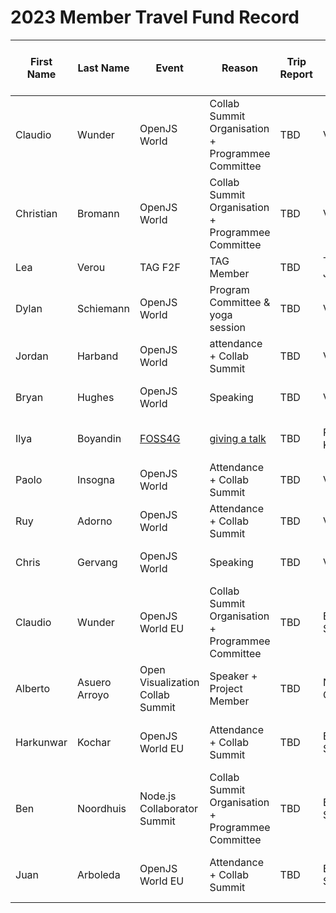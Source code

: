 # 2023 Member Travel Fund Record

| First Name | Last Name | Event | Reason | Trip Report | Location | Travel Dates | Amount Requested | Pull Request date | Pull Request link | Date Expense report sent | Amount of Expense Report | Date Sent to Finance | Date approved through Bill.com | Bill.com Amount approved for reimbursement |
|---|---|---|---|---|---|---|---|---|---|---|---|---|---|---|
| Claudio | Wunder | OpenJS World | Collab Summit Organisation + Programmee Committee | TBD | Vancouver | 8th May - 16th May | 700 EUR | March 1st | https://github.com/openjs-foundation/cross-project-council/pull/1018 | TBD | TBD | TBD | TBD | TBD |
| Christian | Bromann | OpenJS World | Collab Summit Organisation + Programmee Committee | TBD | Vancouver | 5th May - 13th May | 800 EUR | March 24th | https://github.com/openjs-foundation/cross-project-council/pull/1035 | TBD | TBD | TBD | TBD | TBD |
| Lea | Verou | TAG F2F | TAG Member | TBD | Tokyo, Japan | April 17-21 | $3500 | March 27th | TBD | TBD | TBD | TBD | TBD | TBD |
| Dylan | Schiemann | OpenJS World | Program Committee & yoga session | TBD | Vancouver | 8th May - 13th May | 2376 USD | March 30th | https://github.com/openjs-foundation/community-fund/pull/18 | TBD | TBD | TBD | TBD | TBD |
| Jordan | Harband | OpenJS World | attendance + Collab Summit | TBD | Vancouver | 8th May - 16th May | 1445 CAD (hotel) + $387.10 USD (flight) + ~$100 USD (transportation) | March 6th | https://github.com/openjs-foundation/cross-project-council/pull/1019 | TBD | TBD | TBD | TBD | TBD |
| Bryan | Hughes | OpenJS World | Speaking | TBD | Vancouver | 9th May - 13th May | 1,539.81 CAD (hotel) + $364.31 USD (flight) | March 7th | https://github.com/openjs-foundation/community-fund/pull/22 | TBD | TBD | TBD | TBD | TBD |
| Ilya | Boyandin | [FOSS4G](https://2023.foss4g.org/) | [giving a talk](https://talks.osgeo.org/foss4g-2023/talk/review/CPDDPVUGSXUSTQ3JKS3H3ZWWUEQBSNSK) | TBD | Prizren, Kosovo | 28-30 June | EUR 490 registration fee + EUR ~400 flight + EUR ~300 hotel | April 4th | | TBD | TBD | TBD | TBD | TBD |
| Paolo | Insogna| OpenJS World | Attendance + Collab Summit | TBD | Vancouver | May 8th - May 12th | 1190.23 EUR (Hotel) | Apr 13th, 2023 | TBD | TBD | TBD | TBD | TBD | TBD |
| Ruy | Adorno| OpenJS World | Attendance + Collab Summit | TBD | Vancouver | May 8th - May 13th | 1282 USD (hotel) + 528 USD (flight) | Apr 25th, 2023 | https://github.com/openjs-foundation/community-fund/pull/25 | TBD | TBD | TBD | TBD | TBD |
| Chris | Gervang | OpenJS World | Speaking | TBD | Vancouver | May 10th - May 14th | 1098.62 USD (hotel) + 844.08 USD (flight) | May 10th, 2023 | https://github.com/openjs-foundation/community-fund/pull/26 | TBD | TBD | TBD | TBD | TBD |
| Claudio | Wunder | OpenJS World EU | Collab Summit Organisation + Programmee Committee | TBD | Bilbao, Spain | September 17th - September 21th | 1,097.00 EUR | TBD | https://github.com/openjs-foundation/community-fund/pull/27 | TBD | TBD | TBD | TBD | TBD |
| Alberto | Asuero Arroyo | Open Visualization Collab Summit | Speaker + Project Member | TBD | New York City| September 6th - September 7th | 1,492.35 USD (flight Madrid - New York) + ~ 700 USD (Hotel)  | TBD | https://github.com/openjs-foundation/community-fund/pull/29 | TBD | TBD | TBD | TBD | TBD |
| Harkunwar | Kochar | OpenJS World EU | Attendance + Collab Summit | TBD | Bilbao, Spain | September 18th - September 22nd | 2,610.00 CAD | TBD | https://github.com/openjs-foundation/community-fund/pull/28 | TBD | TBD | TBD | TBD | TBD |
| Ben | Noordhuis | Node.js Collaborator Summit | Collab Summit Organisation + Programmee Committee | TBD | Bilbao, Spain | September 17th - September 21th | 1,000.00 EUR | TBD | https://github.com/openjs-foundation/community-fund/pull/30 | TBD | TBD | TBD | TBD | TBD |
| Juan | Arboleda | OpenJS World EU | Attendance + Collab Summit | TBD | Bilbao, Spain | September 18th - September 22nd | 2,250.00 EUR | TBD | https://github.com/openjs-foundation/community-fund/pull/33 | TBD | TBD | TBD | TBD | TBD |
